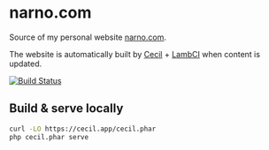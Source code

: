 # narno.com

Source of my personal website [narno.com](https://narno.com).

The website is automatically built by [Cecil](https://cecil.app) + [LambCI](https://github.com/lambci/lambci) when content is updated.

[![Build Status](https://lambci-buildresults-1fyik553m8yr7.s3.amazonaws.com/gh/Narno/narno.com/branches/master/541046a368997bab6936bf75ed218da1.svg)](https://lambci-buildresults-1fyik553m8yr7.s3.amazonaws.com/gh/Narno/narno.com/branches/master/2c130a2130df9eb5ca0b326d3dfa8f11.html)

## Build & serve locally

```bash
curl -LO https://cecil.app/cecil.phar
php cecil.phar serve
```
